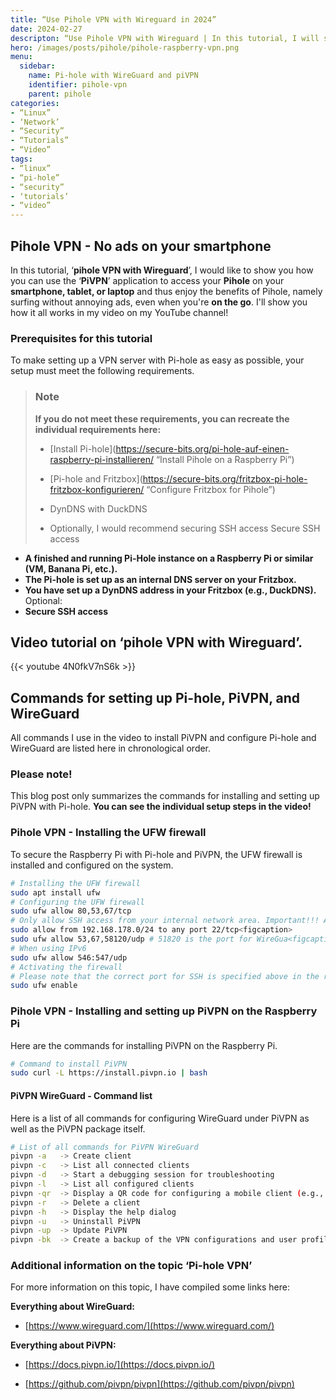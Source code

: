 ```yaml
---
title: “Use Pihole VPN with Wireguard in 2024”
date: 2024-02-27
descripton: “Use Pihole VPN with Wireguard | In this tutorial, I will show you how you can use Pihole on the go with the help of VPN.”
hero: /images/posts/pihole/pihole-raspberry-vpn.png
menu:
  sidebar:
    name: Pi-hole with WireGuard and piVPN
    identifier: pihole-vpn
    parent: pihole
categories:
- “Linux”
- ‘Network’
- “Security”
- “Tutorials”
- “Video”
tags:
- “linux”
- “pi-hole”
- “security”
- ‘tutorials’
- “video”
---
```

## Pihole VPN - No ads on your smartphone
In this tutorial, ‘**pihole VPN with Wireguard**’, I would like to show you how you can use the ‘**PiVPN**’ application to access your **Pihole** on your **smartphone, tablet, or laptop** and thus enjoy the benefits of Pihole, namely surfing without annoying ads, even when you're **on the go**.
I'll show you how it all works in my video on my YouTube channel!


### Prerequisites for this tutorial
To make setting up a VPN server with Pi-hole as easy as possible, your setup must meet the following requirements.

> ### Note
>
> **If you do not meet these requirements, you can recreate the individual requirements here:**
>
> - [Install Pi-hole](https://secure-bits.org/pi-hole-auf-einen-raspberry-pi-installieren/ “Install Pihole on a Raspberry Pi”)
>
> - [Pi-hole and Fritzbox](https://secure-bits.org/fritzbox-pi-hole-fritzbox-konfigurieren/ “Configure Fritzbox for Pihole”)
>
> - DynDNS with DuckDNS
> - Optionally, I would recommend securing SSH access
Secure SSH access
- **A finished and running Pi-Hole instance on a Raspberry Pi or similar (VM, Banana Pi, etc.).**
- **The Pi-hole is set up as an internal DNS server on your Fritzbox.**
- **You have set up a DynDNS address in your Fritzbox (e.g., DuckDNS).**
Optional:
- **Secure SSH access**
## Video tutorial on ‘pihole VPN with Wireguard’.
{{< youtube 4N0fkV7nS6k >}}
## Commands for setting up Pi-hole, PiVPN, and WireGuard
All commands I use in the video to install PiVPN and configure Pi-hole and WireGuard are listed here in chronological order.
### Please note!
This blog post only summarizes the commands for installing and setting up PiVPN with Pi-hole. **You can see the individual setup steps in the video!**
### Pihole VPN - Installing the UFW firewall
To secure the Raspberry Pi with Pi-hole and PiVPN, the UFW firewall is installed and configured on the system.
```bash
# Installing the UFW firewall
sudo apt install ufw
# Configuring the UFW firewall
sudo ufw allow 80,53,67/tcp
# Only allow SSH access from your internal network area. Important!!! Adjust the IP address range (in this example 192.168.178.0/24) to your network area if necessary
sudo allow from 192.168.178.0/24 to any port 22/tcp<figcaption>
sudo ufw allow 53,67,58120/udp # 51820 is the port for WireGua<figcaption>
# When using IPv6
sudo ufw allow 546:547/udp
# Activating the firewall
# Please note that the correct port for SSH is specified above in the rules! Otherwise, you will lock yourself out via SSH!
sudo ufw enable 
```
### Pihole VPN - Installing and setting up PiVPN on the Raspberry Pi
Here are the commands for installing PiVPN on the Raspberry Pi.
```bash
# Command to install PiVPN
sudo curl -L https://install.pivpn.io | bash
```
#### PiVPN WireGuard - Command list
Here is a list of all commands for configuring WireGuard under PiVPN as well as the PiVPN package itself.
```bash
# List of all commands for PiVPN WireGuard
pivpn -a   -> Create client
pivpn -c   -> List all connected clients
pivpn -d   -> Start a debugging session for troubleshooting
pivpn -l   -> List all configured clients
pivpn -qr  -> Display a QR code for configuring a mobile client (e.g., cell phone, tablet with the WireGuard app)
pivpn -r   -> Delete a client
pivpn -h   -> Display the help dialog
pivpn -u   -> Uninstall PiVPN
pivpn -up  -> Update PiVPN
pivpn -bk  -> Create a backup of the VPN configurations and user profiles
```
### Additional information on the topic ‘Pi-hole VPN’
For more information on this topic, I have compiled some links here:

**Everything about WireGuard:**

- [https://www.wireguard.com/](https://www.wireguard.com/)

**Everything about PiVPN:**

- [https://docs.pivpn.io/](https://docs.pivpn.io/)

- [https://github.com/pivpn/pivpn](https://github.com/pivpn/pivpn)
